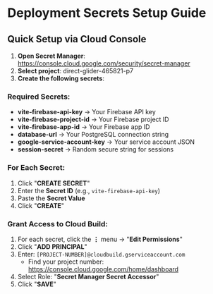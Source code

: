 # Deployment Secrets Setup Guide

## Quick Setup via Cloud Console

1. **Open Secret Manager**: https://console.cloud.google.com/security/secret-manager
2. **Select project**: direct-glider-465821-p7
3. **Create the following secrets**:

### Required Secrets:
- **vite-firebase-api-key** → Your Firebase API key
- **vite-firebase-project-id** → Your Firebase project ID  
- **vite-firebase-app-id** → Your Firebase app ID
- **database-url** → Your PostgreSQL connection string
- **google-service-account-key** → Your service account JSON
- **session-secret** → Random secure string for sessions

### For Each Secret:
1. Click "**CREATE SECRET**"
2. Enter the **Secret ID** (e.g., `vite-firebase-api-key`)
3. Paste the **Secret Value**
4. Click "**CREATE**"

### Grant Access to Cloud Build:
1. For each secret, click the **⋮** menu → "**Edit Permissions**"
2. Click "**ADD PRINCIPAL**" 
3. Enter: `[PROJECT-NUMBER]@cloudbuild.gserviceaccount.com`
   - Find your project number: https://console.cloud.google.com/home/dashboard
4. Select Role: "**Secret Manager Secret Accessor**"
5. Click "**SAVE**"

